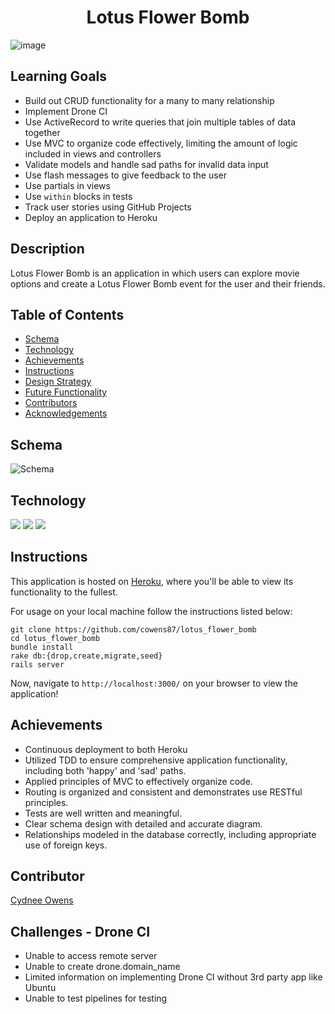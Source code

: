 # <div align="center">  Lotus Flower Bomb
![image](https://user-images.githubusercontent.com/67389821/117156399-7b36d480-ad72-11eb-872c-755b1ada944e.png)
## Learning Goals

* Build out CRUD functionality for a many to many relationship
* Implement Drone CI
* Use ActiveRecord to write queries that join multiple tables of data together
* Use MVC to organize code effectively, limiting the amount of logic included in views and controllers
* Validate models and handle sad paths for invalid data input
* Use flash messages to give feedback to the user
* Use partials in views
* Use `within` blocks in tests
* Track user stories using GitHub Projects
* Deploy an application to Heroku
## Description
Lotus Flower Bomb is an application in which users can explore movie options and create a Lotus Flower Bomb event for the user and their friends.
## Table of Contents
- [Schema](#schema)
- [Technology](#technology)
- [Achievements](#achievements)
- [Instructions](#instructions)
- [Design Strategy](#design-strategy)
- [Future Functionality](#future-functionality)
- [Contributors](#contributors)
- [Acknowledgements](#acknowledgements)

## Schema
![Schema](https://user-images.githubusercontent.com/67389821/117158257-1da38780-ad74-11eb-8147-3e6b8561a038.png)

## Technology
   ![](https://img.shields.io/badge/Rails-5.2.4-informational?style=flat&logo=<LOGO_NAME>&logoColor=white&color=2bbc8a)    ![](https://img.shields.io/badge/Code-HTML-informational?style=flat&logo=<LOGO_NAME>&logoColor=white&color=2bbc8a) ![](https://img.shields.io/badge/Code-CSS-informational?style=flat&logo=<LOGO_NAME>&logoColor=white&color=2bbc8a) 

## Instructions
This application is hosted on [Heroku](https://lotus-flower-bomb.herokuapp.com/), where you'll be able to view its functionality to the fullest.

For usage on your local machine follow the instructions listed below:
```
git clone https://github.com/cowens87/lotus_flower_bomb
cd lotus_flower_bomb
bundle install
rake db:{drop,create,migrate,seed}
rails server
```
Now, navigate to `http://localhost:3000/` on your browser to view the application!

## Achievements
- Continuous deployment to both Heroku
- Utilized TDD to ensure comprehensive application functionality, including both 'happy' and 'sad' paths.
- Applied principles of MVC to effectively organize code.
- Routing is organized and consistent and demonstrates use RESTful principles.
- Tests are well written and meaningful.
- Clear schema design with detailed and accurate diagram.
- Relationships modeled in the database correctly, including appropriate use of foreign keys.
   
## Contributor
[Cydnee Owens](https://github.com/cowens87)

## Challenges - Drone CI
- Unable to access remote server
- Unable to create drone.domain_name
- Limited information on implementing Drone CI without 3rd party app like Ubuntu
- Unable to test pipelines for testing

